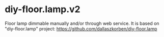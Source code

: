 # diy-floor.lamp.v2
Floor lamp dimmable manually and/or through web service. It is based on "diy-floor.lamp" project: https://github.com/dallaszkorben/diy-floor.lamp
